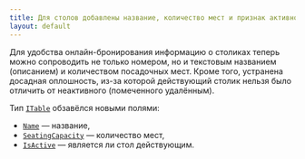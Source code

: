 ```yaml
---
title: Для столов добавлены название, количество мест и признак активности 
layout: default
---
```


Для удобства онлайн-бронирования информацию о столиках теперь можно сопроводить не только номером, но и текстовым названием (описанием) и количеством посадочных мест. Кроме того, устранена досадная оплошность, из-за которой действующий столик нельзя было отличить от неактивного (помеченного удалённым).


Тип [`ITable`](https://iiko.github.io/front.api.sdk/v7/html/T_Resto_Front_Api_Data_Organization_Sections_ITable.htm) обзавёлся новыми полями:

* [`Name`](https://iiko.github.io/front.api.sdk/v7/html/P_Resto_Front_Api_Data_Organization_Sections_ITable_Name.htm) — название,
* [`SeatingCapacity`](https://iiko.github.io/front.api.sdk/v7/html/P_Resto_Front_Api_Data_Organization_Sections_ITable_SeatingCapacity.htm) — количество мест,
* [`IsActive`](https://iiko.github.io/front.api.sdk/v7/html/P_Resto_Front_Api_Data_Organization_Sections_ITable_IsActive.htm) — является ли стол действующим.